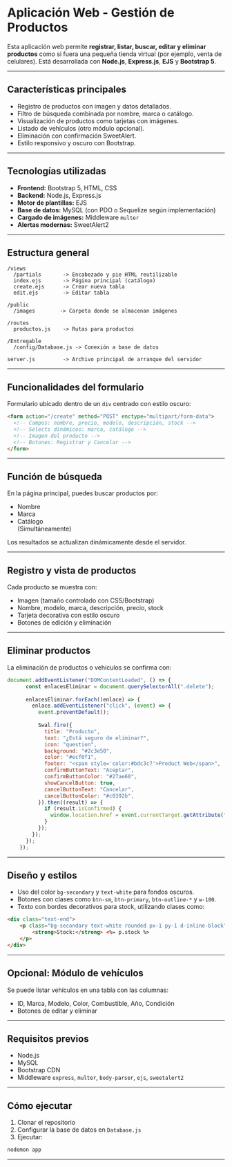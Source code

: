 
# Aplicación Web - Gestión de Productos

Esta aplicación web permite **registrar, listar, buscar, editar y eliminar productos** como si fuera una pequeña tienda virtual (por ejemplo, venta de celulares). Está desarrollada con **Node.js**, **Express.js**, **EJS** y **Bootstrap 5**.

---

## Características principales

- Registro de productos con imagen y datos detallados.
- Filtro de búsqueda combinada por nombre, marca o catálogo.
- Visualización de productos como tarjetas con imágenes.
- Listado de vehículos (otro módulo opcional).
- Eliminación con confirmación SweetAlert.
- Estilo responsivo y oscuro con Bootstrap.

---

## Tecnologías utilizadas

- **Frontend:** Bootstrap 5, HTML, CSS
- **Backend:** Node.js, Express.js
- **Motor de plantillas:** EJS
- **Base de datos:** MySQL (con PDO o Sequelize según implementación)
- **Cargado de imágenes:** Middleware `multer`
- **Alertas modernas:** SweetAlert2

---

## Estructura general

```
/views
  /partials       -> Encabezado y pie HTML reutilizable
  index.ejs       -> Página principal (catálogo)
  create.ejs      -> Crear nueva tabla
  edit.ejs        -> Editar tabla

/public
  /images        -> Carpeta donde se almacenan imágenes

/routes
  productos.js    -> Rutas para productos

/Entregable
  /config/Database.js -> Conexión a base de datos

server.js         -> Archivo principal de arranque del servidor
```

---

## Funcionalidades del formulario

Formulario ubicado dentro de un `div` centrado con estilo oscuro:

```html
<form action="/create" method="POST" enctype="multipart/form-data">
  <!-- Campos: nombre, precio, modelo, descripción, stock -->
  <!-- Selects dinámicos: marca, catálogo -->
  <!-- Imagen del producto -->
  <!-- Botones: Registrar y Cancelar -->
</form>
```

---

## Función de búsqueda

En la página principal, puedes buscar productos por:

- Nombre
- Marca
- Catálogo  
(Simultáneamente)

Los resultados se actualizan dinámicamente desde el servidor.

---

## Registro y vista de productos

Cada producto se muestra con:

- Imagen (tamaño controlado con CSS/Bootstrap)
- Nombre, modelo, marca, descripción, precio, stock
- Tarjeta decorativa con estilo oscuro
- Botones de edición y eliminación

---

## Eliminar productos

La eliminación de productos o vehículos se confirma con:

```js
document.addEventListener("DOMContentLoaded", () => {
      const enlacesEliminar = document.querySelectorAll(".delete");
  
      enlacesEliminar.forEach((enlace) => {
        enlace.addEventListener("click", (event) => {
          event.preventDefault();
  
          Swal.fire({
            title: "Producto",
            text: "¿Está seguro de eliminar?",
            icon: "question",
            background: "#2c3e50",
            color: "#ecf0f1",
            footer: "<span style='color:#bdc3c7'>Product Web</span>",
            confirmButtonText: "Aceptar",
            confirmButtonColor: "#27ae60",
            showCancelButton: true,
            cancelButtonText: "Cancelar",
            cancelButtonColor: "#c0392b",
          }).then((result) => {
            if (result.isConfirmed) {
              window.location.href = event.currentTarget.getAttribute("href");
            }
          });
        });
      });
    });
```

---

## Diseño y estilos

- Uso del color `bg-secondary` y `text-white` para fondos oscuros.
- Botones con clases como `btn-sm`, `btn-primary`, `btn-outline-*` y `w-100`.
- Texto con bordes decorativos para stock, utilizando clases como:

```html
<div class="text-end">
    <p class="bg-secondary text-white rounded px-1 py-1 d-inline-block">
        <strong>Stock:</strong> <%= p.stock %>
    </p>
</div>
```

---

## Opcional: Módulo de vehículos

Se puede listar vehículos en una tabla con las columnas:

- ID, Marca, Modelo, Color, Combustible, Año, Condición
- Botones de editar y eliminar

---

## Requisitos previos

- Node.js
- MySQL
- Bootstrap CDN
- Middleware `express`, `multer`, `body-parser`, `ejs`, `sweetalert2`

---

## Cómo ejecutar

1. Clonar el repositorio
2. Configurar la base de datos en `Database.js`
3. Ejecutar:

```bash
nodemon app
```

---